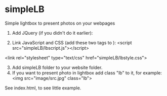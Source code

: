 simpleLB
========

Simple lightbox to present photos on your webpages

1. Add JQuery (if you didn't do it earlier):
<script src="https://ajax.googleapis.com/ajax/libs/jquery/3.5.1/jquery.min.js"></script> 

2. Link JavaScript and CSS (add these two tags to <head></head>):
\<script src="simpleLB/lbscript.js"\>\</script\>

\<link rel="stylesheet" type="text/css" href="simpleLB/lbstyle.css"\>

3. Add simpleLB folder to your website folder.
4. If you want to present photo in lightbox add class "lb" to it, for example:
\<img src="image/src.jpg" class="lb"\>

See index.html, to see little example.